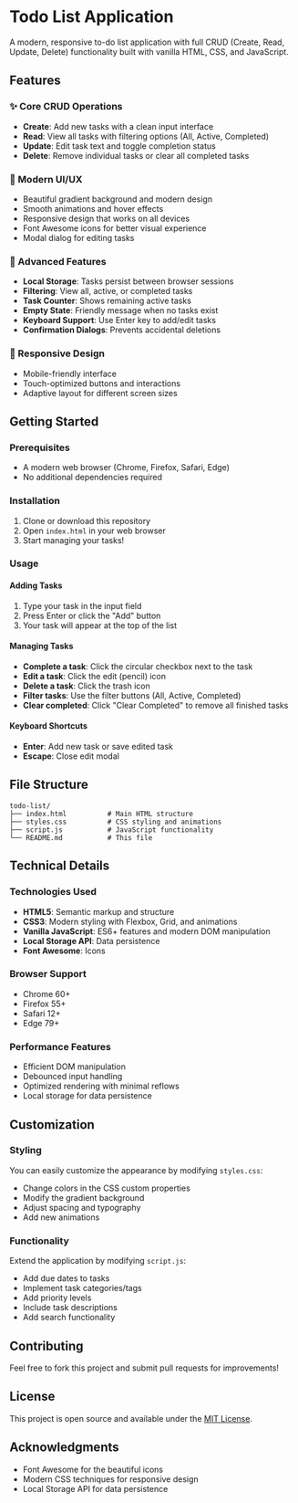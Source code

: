 # Todo List Application

A modern, responsive to-do list application with full CRUD (Create, Read, Update, Delete) functionality built with vanilla HTML, CSS, and JavaScript.

## Features

### ✨ Core CRUD Operations
- **Create**: Add new tasks with a clean input interface
- **Read**: View all tasks with filtering options (All, Active, Completed)
- **Update**: Edit task text and toggle completion status
- **Delete**: Remove individual tasks or clear all completed tasks

### 🎨 Modern UI/UX
- Beautiful gradient background and modern design
- Smooth animations and hover effects
- Responsive design that works on all devices
- Font Awesome icons for better visual experience
- Modal dialog for editing tasks

### 🔧 Advanced Features
- **Local Storage**: Tasks persist between browser sessions
- **Filtering**: View all, active, or completed tasks
- **Task Counter**: Shows remaining active tasks
- **Empty State**: Friendly message when no tasks exist
- **Keyboard Support**: Use Enter key to add/edit tasks
- **Confirmation Dialogs**: Prevents accidental deletions

### 📱 Responsive Design
- Mobile-friendly interface
- Touch-optimized buttons and interactions
- Adaptive layout for different screen sizes

## Getting Started

### Prerequisites
- A modern web browser (Chrome, Firefox, Safari, Edge)
- No additional dependencies required

### Installation
1. Clone or download this repository
2. Open `index.html` in your web browser
3. Start managing your tasks!

### Usage

#### Adding Tasks
1. Type your task in the input field
2. Press Enter or click the "Add" button
3. Your task will appear at the top of the list

#### Managing Tasks
- **Complete a task**: Click the circular checkbox next to the task
- **Edit a task**: Click the edit (pencil) icon
- **Delete a task**: Click the trash icon
- **Filter tasks**: Use the filter buttons (All, Active, Completed)
- **Clear completed**: Click "Clear Completed" to remove all finished tasks

#### Keyboard Shortcuts
- **Enter**: Add new task or save edited task
- **Escape**: Close edit modal

## File Structure

```
todo-list/
├── index.html          # Main HTML structure
├── styles.css          # CSS styling and animations
├── script.js           # JavaScript functionality
└── README.md           # This file
```

## Technical Details

### Technologies Used
- **HTML5**: Semantic markup and structure
- **CSS3**: Modern styling with Flexbox, Grid, and animations
- **Vanilla JavaScript**: ES6+ features and modern DOM manipulation
- **Local Storage API**: Data persistence
- **Font Awesome**: Icons

### Browser Support
- Chrome 60+
- Firefox 55+
- Safari 12+
- Edge 79+

### Performance Features
- Efficient DOM manipulation
- Debounced input handling
- Optimized rendering with minimal reflows
- Local storage for data persistence

## Customization

### Styling
You can easily customize the appearance by modifying `styles.css`:
- Change colors in the CSS custom properties
- Modify the gradient background
- Adjust spacing and typography
- Add new animations

### Functionality
Extend the application by modifying `script.js`:
- Add due dates to tasks
- Implement task categories/tags
- Add priority levels
- Include task descriptions
- Add search functionality

## Contributing

Feel free to fork this project and submit pull requests for improvements!

## License

This project is open source and available under the [MIT License](LICENSE).

## Acknowledgments

- Font Awesome for the beautiful icons
- Modern CSS techniques for responsive design
- Local Storage API for data persistence 
